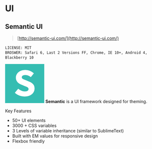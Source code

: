 # UI

## Semantic UI

> [http://semantic-ui.com/](http://semantic-ui.com/)

	LICENSE: MIT
	BROSWER: Safari 6, Last 2 Versions FF, Chrome, IE 10+, Android 4, Blackberry 10

![logo](../images/logo_semanticui.png)
**Semantic** is a UI framework designed for theming.

Key Features

* 50+ UI elements
* 3000 + CSS variables
* 3 Levels of variable inheritance (similar to SublimeText)
* Built with EM values for responsive design
* Flexbox friendly